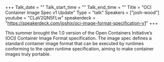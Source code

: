 +++
Talk_date = ""
Talk_start_time = ""
Talk_end_time = ""
Title = "OCI Container Image Spec v1 Update"
Type = "talk"
Speakers = ["josh-wood"]
youtube = "CLaV2QN5FLw"
speakerdeck = "https://speakerdeck.com/joshix/oci-image-format-specification-v1"
+++

This summer brought the 1.0 version of the Open Containers Initiative’s (OCI) Container Image Format specification. The image spec defines a standard container image format that can be executed by runtimes conforming to the open runtime specification, aiming to make container images truly portable.
